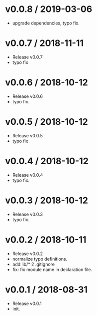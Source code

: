 
v0.0.8 / 2019-03-06
==================

  * upgrade dependencies, typo fix.

v0.0.7 / 2018-11-11
===================

  * Release v0.0.7
  * typo fix

v0.0.6 / 2018-10-12
===================

  * Release v0.0.6
  * typo fix.

v0.0.5 / 2018-10-12
===================

  * Release v0.0.5
  * typo fix

v0.0.4 / 2018-10-12
===================

  * Release v0.0.4
  * typo fix.

v0.0.3 / 2018-10-12
===================

  * Release v0.0.3
  * typo fix.

v0.0.2 / 2018-10-11
===================

  * Release v0.0.2
  * normalize typo definitions.
  * add lib/* 2 .gitignore
  * fix: fix module name in declaration file.

v0.0.1 / 2018-08-31
===================

  * Release v0.0.1
  * init.
